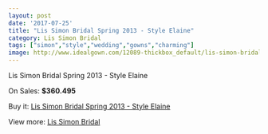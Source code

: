 ```yaml
---
layout: post
date: '2017-07-25'
title: "Lis Simon Bridal Spring 2013 - Style Elaine"
category: Lis Simon Bridal
tags: ["simon","style","wedding","gowns","charming"]
image: http://www.idealgown.com/12089-thickbox_default/lis-simon-bridal-spring-2013-style-elaine.jpg
---
```

Lis Simon Bridal Spring 2013 - Style Elaine

On Sales: **$360.495**
<a href="https://www.idealgown.com/en/lis-simon-bridal/4894-lis-simon-bridal-spring-2013-style-elaine.html"><amp-img layout="responsive" width="600" height="600" src="//www.idealgown.com/12089-thickbox_default/lis-simon-bridal-spring-2013-style-elaine.jpg" alt="Lis Simon Bridal Spring 2013 - Style Elaine 0" /></a>
<a href="https://www.idealgown.com/en/lis-simon-bridal/4894-lis-simon-bridal-spring-2013-style-elaine.html"><amp-img layout="responsive" width="600" height="600" src="//www.idealgown.com/12090-thickbox_default/lis-simon-bridal-spring-2013-style-elaine.jpg" alt="Lis Simon Bridal Spring 2013 - Style Elaine 1" /></a>

Buy it: [Lis Simon Bridal Spring 2013 - Style Elaine](https://www.idealgown.com/en/lis-simon-bridal/4894-lis-simon-bridal-spring-2013-style-elaine.html "Lis Simon Bridal Spring 2013 - Style Elaine")

View more: [Lis Simon Bridal](https://www.idealgown.com/en/62-lis-simon-bridal "Lis Simon Bridal")